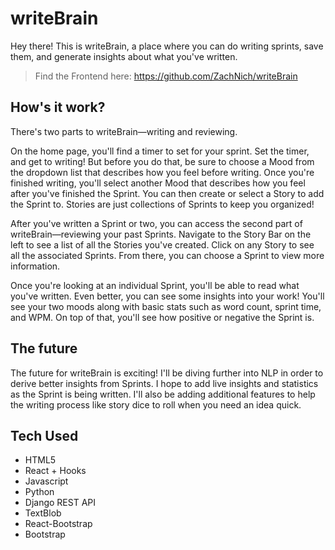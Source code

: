 # writeBrain
Hey there! This is writeBrain, a place where you can do writing sprints, save them, and generate insights about what you've written.

> Find the Frontend here: https://github.com/ZachNich/writeBrain

## How's it work?
There's two parts to writeBrain—writing and reviewing. 

On the home page, you'll find a timer to set for your sprint. Set the timer, and get to writing! But before you do that, be sure to choose a Mood from the dropdown list that describes how you feel before writing. Once you're finished writing, you'll select another Mood that describes how you feel after you've finished the Sprint. You can then create or select a Story to add the Sprint to. Stories are just collections of Sprints to keep you organized!

After you've written a Sprint or two, you can access the second part of writeBrain—reviewing your past Sprints. Navigate to the Story Bar on the left to see a list of all the Stories you've created. Click on any Story to see all the associated Sprints. From there, you can choose a Sprint to view more information. 

Once you're looking at an individual Sprint, you'll be able to read what you've written. Even better, you can see some insights into your work! You'll see your two moods along with basic stats such as word count, sprint time, and WPM. On top of that, you'll see how positive or negative the Sprint is. 

## The future
The future for writeBrain is exciting! I'll be diving further into NLP in order to derive better insights from Sprints. I hope to add live insights and statistics as the Sprint is being written. I'll also be adding additional features to help the writing process like story dice to roll when you need an idea quick. 


## Tech Used
* HTML5
* React + Hooks
* Javascript
* Python
* Django REST API
* TextBlob
* React-Bootstrap
* Bootstrap